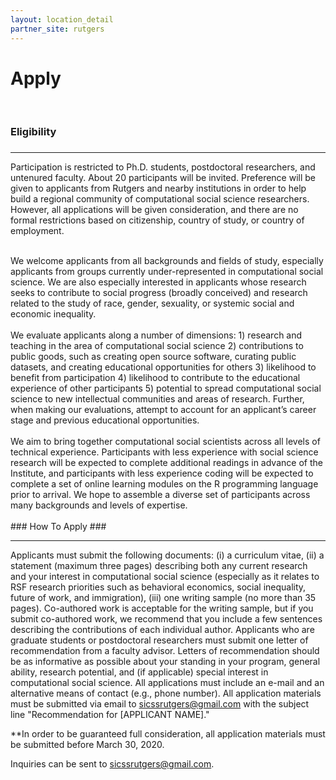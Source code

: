 ```yaml
---
layout: location_detail
partner_site: rutgers
---
```


<h1 class="display-4">Apply</h1>
<br />

### Eligibility
### <a name="eligibility"></a>

---

Participation is restricted to Ph.D. students, postdoctoral researchers, and untenured faculty. About 20 participants will be invited. Preference will be given to applicants from Rutgers and nearby institutions in order to help build a regional community of computational social science researchers. However, all applications will be given consideration, and there are no formal restrictions based on citizenship, country of study, or country of employment. 

<br />
We welcome applicants from all backgrounds and fields of study, especially applicants from groups currently under-represented in computational social science. We are also especially interested in applicants whose research seeks to contribute to social progress (broadly conceived) and research related to the study of race, gender, sexuality, or systemic social and economic inequality.
<br />

<br />
We evaluate applicants along a number of dimensions: 1) research and teaching in the area of computational social science 2) contributions to public goods, such as creating open source software, curating public datasets, and creating educational opportunities for others 3) likelihood to benefit from participation 4) likelihood to contribute to the educational experience of other participants 5) potential to spread computational social science to new intellectual communities and areas of research. Further, when making our evaluations, attempt to account for an applicant’s career stage and previous educational opportunities.
<br />

<br />
We aim to bring together computational social scientists across all levels of technical experience. Participants with less experience with social science research will be expected to complete additional readings in advance of the Institute, and participants with less experience coding will be expected to complete a set of online learning modules on the R programming language prior to arrival. We hope to assemble a diverse set of participants across many backgrounds and levels of expertise. 
<br />

<br />
### How To Apply
### <a name="how_to_apply"></a>

---

Applicants must submit the following documents: (i) a curriculum vitae, (ii) a statement (maximum three pages) describing both any current research and your interest in computational social science (especially as it relates to RSF research priorities such as behavioral economics, social inequality, future of work, and immigration), (iii) one writing sample (no more than 35 pages). Co-authored work is acceptable for the writing sample, but if you submit co-authored work, we recommend that you include a few sentences describing the contributions of each individual author. Applicants who are graduate students or postdoctoral researchers must submit one letter of recommendation from a faculty advisor. Letters of recommendation should be as informative as possible about your standing in your program, general ability, research potential, and (if applicable) special interest in computational social science. All applications must include an e-mail and an alternative means of contact (e.g., phone number). All application materials must be submitted via email to sicssrutgers@gmail.com with the subject line "Recommendation for [APPLICANT NAME]."

**In order to be guaranteed full consideration, all application materials must be submitted before March 30, 2020.

Inquiries can be sent to sicssrutgers@gmail.com.

